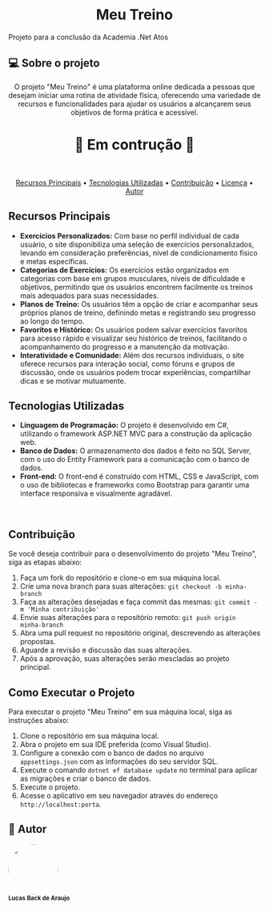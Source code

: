 <h1 align="center">Meu Treino</h1>
Projeto para a conclusão da Academia .Net Atos

## 💻 Sobre o projeto
<p align="center">O projeto "Meu Treino" é uma plataforma online dedicada a pessoas que desejam iniciar uma rotina de atividade física, oferecendo uma variedade 
  de recursos e funcionalidades para ajudar os usuários a alcançarem seus objetivos de forma prática e acessível.</p>

<h1 align="center"> 
	🚧  Em contrução 🚧
</h1>

<br/>

<p align="center">
 <a href="#recursosPrincipais">Recursos Principais</a> •
 <a href="#tecnologia">Tecnologias Utilizadas</a> • 
 <a href="#contribuicao">Contribuição</a> • 
 <a href="#-licenc-a">Licença</a> • 
 <a href="#-autor">Autor</a>
</p>

<h2 id="recursosPrincipais">Recursos Principais</h2>
<ul>
  <li><strong>Exercícios Personalizados:</strong> Com base no perfil individual de cada usuário, o site disponibiliza uma seleção de exercícios personalizados, levando em consideração preferências, nível de condicionamento físico e metas específicas.</li>
  <li><strong>Categorias de Exercícios:</strong> Os exercícios estão organizados em categorias com base em grupos musculares, níveis de dificuldade e objetivos, permitindo que os usuários encontrem facilmente os treinos mais adequados para suas necessidades.</li>
  <li><strong>Planos de Treino:</strong> Os usuários têm a opção de criar e acompanhar seus próprios planos de treino, definindo metas e registrando seu progresso ao longo do tempo.</li>
  <li><strong>Favoritos e Histórico:</strong> Os usuários podem salvar exercícios favoritos para acesso rápido e visualizar seu histórico de treinos, facilitando o acompanhamento do progresso e a manutenção da motivação.</li>
  <li><strong>Interatividade e Comunidade:</strong> Além dos recursos individuais, o site oferece recursos para interação social, como fóruns e grupos de discussão, onde os usuários podem trocar experiências, compartilhar dicas e se motivar mutuamente.</li>
</ul>

<h2 id="tecnologia">Tecnologias Utilizadas</h2>

<ul>
  <li><strong>Linguagem de Programação:</strong> O projeto é desenvolvido em C#, utilizando o framework ASP.NET MVC para a construção da aplicação web.</li>
  <li><strong>Banco de Dados:</strong> O armazenamento dos dados é feito no SQL Server, com o uso do Entity Framework para a comunicação com o banco de dados.</li>
  <li><strong>Front-end:</strong> O front-end é construído com HTML, CSS e JavaScript, com o uso de bibliotecas e frameworks como Bootstrap para garantir uma interface responsiva e visualmente agradável.</li>
</ul>
<br/>

<h2 id="contribuicao">Contribuição</h2>

<p>Se você deseja contribuir para o desenvolvimento do projeto "Meu Treino", siga as etapas abaixo:</p>

<ol>
  <li>Faça um fork do repositório e clone-o em sua máquina local.</li>
  <li>Crie uma nova branch para suas alterações: <code>git checkout -b minha-branch</code></li>
  <li>Faça as alterações desejadas e faça commit das mesmas: <code>git commit -m 'Minha contribuição'</code></li>
  <li>Envie suas alterações para o repositório remoto: <code>git push origin minha-branch</code></li>
  <li>Abra uma pull request no repositório original, descrevendo as alterações propostas.</li>
  <li>Aguarde a revisão e discussão das suas alterações.</li>
  <li>Após a aprovação, suas alterações serão mescladas ao projeto principal.</li>
</ol>

<h2 id="como_executar-projeto">Como Executar o Projeto</h2>

<p>Para executar o projeto "Meu Treino" em sua máquina local, siga as instruções abaixo:</p>

<ol>
  <li>Clone o repositório em sua máquina local.</li>
  <li>Abra o projeto em sua IDE preferida (como Visual Studio).</li>
  <li>Configure a conexão com o banco de dados no arquivo <code>appsettings.json</code> com as informações do seu servidor SQL.</li>
  <li>Execute o comando <code>dotnet ef database update</code> no terminal para aplicar as migrações e criar o banco de dados.</li>
  <li>Execute o projeto.</li>
  <li>Acesse o aplicativo em seu navegador através do endereço <code>http://localhost:porta</code>.</li>
</ol>

<h2> 🦸 Autor </h2>

 <img style="border-radius: 50%;" src="https://avatars3.githubusercontent.com/u/380327?s=460&u=61b426b901b8fe02e12019b1fdb67bf0072d4f00&v=4" width="100px;" alt=""/>
<br />
 <sub><b>Lucas Back de Araujo</b></sub></a> <a href="[https://blog.rocketseat.com.br/author/thiago/](https://github.com/LucasBackAr)" title="Github"></a>
 <br />

